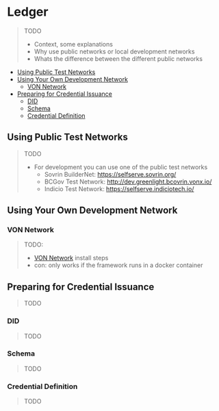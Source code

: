 # Ledger

> TODO
>
> - Context, some explanations
> - Why use public networks or local development networks
> - Whats the difference between the different public networks

- [Using Public Test Networks](#using-public-test-networks)
- [Using Your Own Development Network](#using-your-own-development-network)
  - [VON Network](#von-network)
- [Preparing for Credential Issuance](#preparing-for-credential-issuance)
  - [DID](#did)
  - [Schema](#schema)
  - [Credential Definition](#credential-definition)

## Using Public Test Networks

> TODO
>
> - For development you can use one of the public test networks
>   - Sovrin BuilderNet: https://selfserve.sovrin.org/
>   - BCGov Test Network: http://dev.greenlight.bcovrin.vonx.io/
>   - Indicio Test Network: https://selfserve.indiciotech.io/

## Using Your Own Development Network

### VON Network

> TODO:
>
> - [VON Network](https://github.com/bcgov/von-network) install steps
> - con: only works if the framework runs in a docker container

## Preparing for Credential Issuance

> TODO

### DID

> TODO

### Schema

> TODO

### Credential Definition

> TODO
